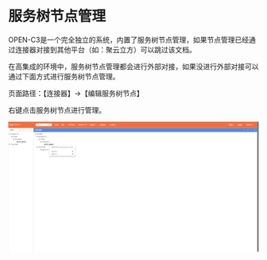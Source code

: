 # 服务树节点管理

OPEN-C3是一个完全独立的系统，内置了服务树节点管理，如果节点管理已经通过连接器对接到其他平台（如：聚云立方）可以跳过该文档。

在高集成的环境中，服务树节点管理都会进行外部对接，如果没进行外部对接可以通过下面方式进行服务树节点管理。

页面路径：【连接器】->【编辑服务树节点】

右键点击服务树节点进行管理。

![服务树节点管理](/服务树节点管理/images/服务树节点管理.png)